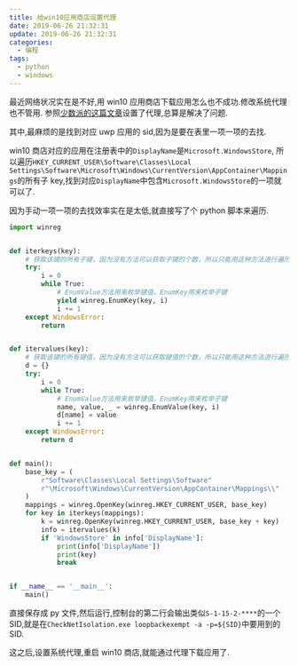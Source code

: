 ```yaml
---
title: 给win10应用商店设置代理
date: 2019-06-26 21:32:31
update: 2019-06-26 21:32:31
categories:
  - 编程
tags:
  - python
  - windows
---
```


最近网络状况实在是不好,用 win10 应用商店下载应用怎么也不成功.修改系统代理也不管用.
参照[少数派的这篇文章](https://sspai.com/post/41137)设置了代理,总算是解决了问题.

<!-- more -->

其中,最麻烦的是找到对应 uwp 应用的 sid,因为是要在表里一项一项的去找.

win10 商店对应的应用在注册表中的`DisplayName`是`Microsoft.WindowsStore`,
所以遍历`HKEY_CURRENT_USER\Software\Classes\Local Settings\Software\Microsoft\Windows\CurrentVersion\AppContainer\Mappings`的所有子 key,找到对应`DisplayName`中包含`Microsoft.WindowsStore`的一项就可以了.

因为手动一项一项的去找效率实在是太低,就直接写了个 python 脚本来遍历.

```python
import winreg


def iterkeys(key):
    # 获取该键的所有子键，因为没有方法可以获取子键的个数，所以只能用这种方法进行遍历
    try:
        i = 0
        while True:
            # EnumValue方法用来枚举键值，EnumKey用来枚举子键
            yield winreg.EnumKey(key, i)
            i += 1
    except WindowsError:
        return


def itervalues(key):
    # 获取该键的所有键值，因为没有方法可以获取键值的个数，所以只能用这种方法进行遍历
    d = {}
    try:
        i = 0
        while True:
            # EnumValue方法用来枚举键值，EnumKey用来枚举子键
            name, value, _ = winreg.EnumValue(key, i)
            d[name] = value
            i += 1
    except WindowsError:
        return d


def main():
    base_key = (
        r"Software\Classes\Local Settings\Software"
        r"\Microsoft\Windows\CurrentVersion\AppContainer\Mappings\\"
    )
    mappings = winreg.OpenKey(winreg.HKEY_CURRENT_USER, base_key)
    for key in iterkeys(mappings):
        k = winreg.OpenKey(winreg.HKEY_CURRENT_USER, base_key + key)
        info = itervalues(k)
        if 'WindowsStore' in info['DisplayName']:
            print(info['DisplayName'])
            print(key)
            break


if __name__ == '__main__':
    main()
```

直接保存成 py 文件,然后运行,控制台的第二行会输出类似`S-1-15-2-****`的一个 SID,就是在`CheckNetIsolation.exe loopbackexempt -a -p=${SID}`中要用到的 SID.

这之后,设置系统代理,重启 win10 商店,就能通过代理下载应用了.
